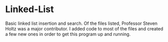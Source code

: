 # Linked-List
Basic linked list insertion and search. Of the files listed, Professor Steven Holtz was a major contributor. I added code to most of the files and created a few new ones in order to get this program up and running.
